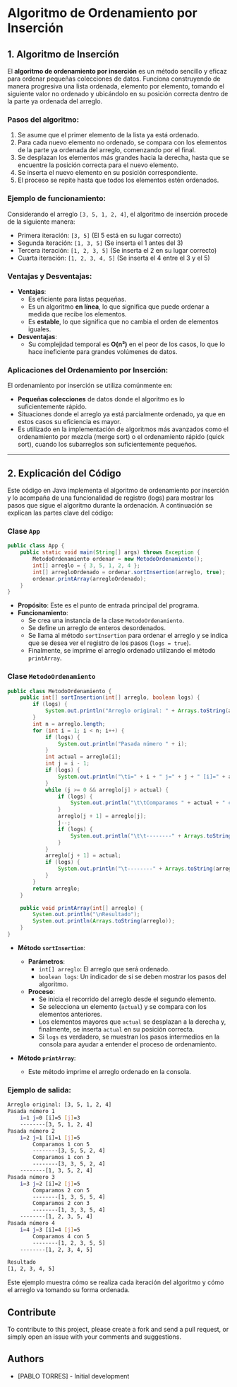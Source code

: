 # Algoritmo de Ordenamiento por Inserción

## 1. **Algoritmo de Inserción**
El **algoritmo de ordenamiento por inserción** es un método sencillo y eficaz para ordenar pequeñas colecciones de datos. Funciona construyendo de manera progresiva una lista ordenada, elemento por elemento, tomando el siguiente valor no ordenado y ubicándolo en su posición correcta dentro de la parte ya ordenada del arreglo.

### Pasos del algoritmo:
1. Se asume que el primer elemento de la lista ya está ordenado.
2. Para cada nuevo elemento no ordenado, se compara con los elementos de la parte ya ordenada del arreglo, comenzando por el final.
3. Se desplazan los elementos más grandes hacia la derecha, hasta que se encuentre la posición correcta para el nuevo elemento.
4. Se inserta el nuevo elemento en su posición correspondiente.
5. El proceso se repite hasta que todos los elementos estén ordenados.

### Ejemplo de funcionamiento:
Considerando el arreglo `[3, 5, 1, 2, 4]`, el algoritmo de inserción procede de la siguiente manera:
- Primera iteración: `[3, 5]` (El 5 está en su lugar correcto)
- Segunda iteración: `[1, 3, 5]` (Se inserta el 1 antes del 3)
- Tercera iteración: `[1, 2, 3, 5]` (Se inserta el 2 en su lugar correcto)
- Cuarta iteración: `[1, 2, 3, 4, 5]` (Se inserta el 4 entre el 3 y el 5)

### Ventajas y Desventajas:
- **Ventajas**:
  - Es eficiente para listas pequeñas.
  - Es un algoritmo **en línea**, lo que significa que puede ordenar a medida que recibe los elementos.
  - Es **estable**, lo que significa que no cambia el orden de elementos iguales.
- **Desventajas**:
  - Su complejidad temporal es **O(n²)** en el peor de los casos, lo que lo hace ineficiente para grandes volúmenes de datos.

### Aplicaciones del Ordenamiento por Inserción:
El ordenamiento por inserción se utiliza comúnmente en:
- **Pequeñas colecciones** de datos donde el algoritmo es lo suficientemente rápido.
- Situaciones donde el arreglo ya está parcialmente ordenado, ya que en estos casos su eficiencia es mayor.
- Es utilizado en la implementación de algoritmos más avanzados como el ordenamiento por mezcla (merge sort) o el ordenamiento rápido (quick sort), cuando los subarreglos son suficientemente pequeños.

---

## 2. **Explicación del Código**

Este código en Java implementa el algoritmo de ordenamiento por inserción y lo acompaña de una funcionalidad de registro (logs) para mostrar los pasos que sigue el algoritmo durante la ordenación. A continuación se explican las partes clave del código:

### Clase `App`
```java
public class App {
    public static void main(String[] args) throws Exception {
        MetodoOrdenamiento ordenar = new MetodoOrdenamiento();
        int[] arreglo = { 3, 5, 1, 2, 4 };
        int[] arregloOrdenado = ordenar.sortInsertion(arreglo, true);
        ordenar.printArray(arregloOrdenado);
    }
}
```
- **Propósito**: Este es el punto de entrada principal del programa.
- **Funcionamiento**:
  - Se crea una instancia de la clase `MetodoOrdenamiento`.
  - Se define un arreglo de enteros desordenados.
  - Se llama al método `sortInsertion` para ordenar el arreglo y se indica que se desea ver el registro de los pasos (`logs = true`).
  - Finalmente, se imprime el arreglo ordenado utilizando el método `printArray`.

### Clase `MetodoOrdenamiento`
```java
public class MetodoOrdenamiento {
    public int[] sortInsertion(int[] arreglo, boolean logs) {
        if (logs) {
            System.out.println("Arreglo original: " + Arrays.toString(arreglo));
        }
        int n = arreglo.length;
        for (int i = 1; i < n; i++) {
            if (logs) {
                System.out.println("Pasada número " + i);
            }
            int actual = arreglo[i];
            int j = i - 1;
            if (logs) {
                System.out.println("\ti=" + i + " j=" + j + " [i]=" + arreglo[i] + " [j]=" + arreglo[j]);
            }
            while (j >= 0 && arreglo[j] > actual) {
                if (logs) {
                    System.out.println("\t\tComparamos " + actual + " con " + arreglo[j]);
                }
                arreglo[j + 1] = arreglo[j];
                j--;
                if (logs) {
                    System.out.println("\t\t--------" + Arrays.toString(arreglo));
                }
            }
            arreglo[j + 1] = actual;
            if (logs) {
                System.out.println("\t--------" + Arrays.toString(arreglo));
            }
        }
        return arreglo;
    }

    public void printArray(int[] arreglo) {
        System.out.println("\nResultado");
        System.out.println(Arrays.toString(arreglo));
    }
}
```
- **Método `sortInsertion`**:
  - **Parámetros**:
    - `int[] arreglo`: El arreglo que será ordenado.
    - `boolean logs`: Un indicador de si se deben mostrar los pasos del algoritmo.
  - **Proceso**:
    - Se inicia el recorrido del arreglo desde el segundo elemento.
    - Se selecciona un elemento (`actual`) y se compara con los elementos anteriores.
    - Los elementos mayores que `actual` se desplazan a la derecha y, finalmente, se inserta `actual` en su posición correcta.
    - Si `logs` es verdadero, se muestran los pasos intermedios en la consola para ayudar a entender el proceso de ordenamiento.

- **Método `printArray`**:
  - Este método imprime el arreglo ordenado en la consola.

### Ejemplo de salida:
```bash
Arreglo original: [3, 5, 1, 2, 4]
Pasada número 1
    i=1 j=0 [i]=5 [j]=3
    --------[3, 5, 1, 2, 4]
Pasada número 2
    i=2 j=1 [i]=1 [j]=5
        Comparamos 1 con 5
        --------[3, 5, 5, 2, 4]
        Comparamos 1 con 3
        --------[3, 3, 5, 2, 4]
    --------[1, 3, 5, 2, 4]
Pasada número 3
    i=3 j=2 [i]=2 [j]=5
        Comparamos 2 con 5
        --------[1, 3, 5, 5, 4]
        Comparamos 2 con 3
        --------[1, 3, 3, 5, 4]
    --------[1, 2, 3, 5, 4]
Pasada número 4
    i=4 j=3 [i]=4 [j]=5
        Comparamos 4 con 5
        --------[1, 2, 3, 5, 5]
    --------[1, 2, 3, 4, 5]

Resultado
[1, 2, 3, 4, 5]
```
Este ejemplo muestra cómo se realiza cada iteración del algoritmo y cómo el arreglo va tomando su forma ordenada.


## Contribute

To contribute to this project, please create a fork and send a pull request, or simply open an issue with your comments and suggestions.

## Authors

- [PABLO TORRES] - Initial development